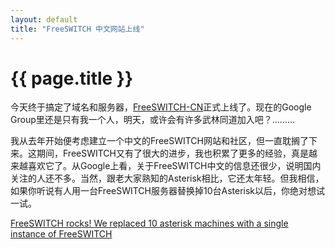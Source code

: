 ```yaml
---
layout: default
title: "FreeSWITCH 中文网站上线"
---
```


# {{ page.title }}

今天终于搞定了域名和服务器，[FreeSWITCH-CN](http://www.freeswitch.org.cn)正式上线了。现在的Google Group里还是只有我一个人，明天，或许会有许多武林同道加入吧？.........

我从去年开始便考虑建立一个中文的FreeSWITCH网站和社区，但一直耽搁了下来。这期间，FreeSWITCH又有了很大的进步，我也积累了更多的经验，真是越来越喜欢它了。从Google上看，关于FreeSWITCH中文的信息还很少，说明国内关注的人还不多。当然，跟老大家熟知的Asterisk相比，它还太年轻。但我相信，如果你听说有人用一台FreeSWITCH服务器替换掉10台Asterisk以后，你绝对想试一试。

[FreeSWITCH rocks! We replaced 10 asterisk machines with a single instance of FreeSWITCH](http://wiki.freeswitch.org/wiki/Testimonials#High_capacity_switching)

